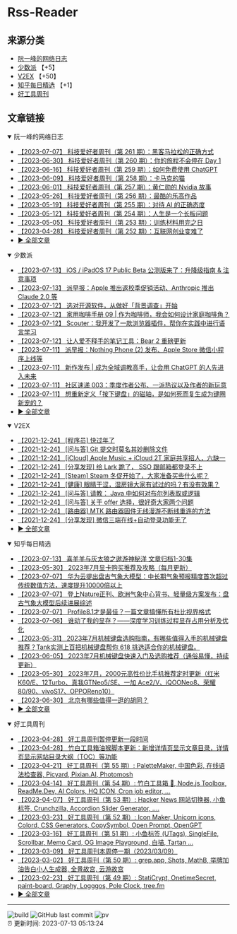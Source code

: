 # Rss-Reader

## 来源分类

* [阮一峰的网络日志](#阮一峰的网络日志)
* [少数派](#少数派) 【+5】
* [V2EX](#V2EX) 【+50】
* [知乎每日精选](#知乎每日精选) 【+1】
* [好工具周刊](#好工具周刊)

## 文章链接

<details open>
    <summary id="阮一峰的网络日志">
     阮一峰的网络日志
    </summary>


* [【2023-07-07】 科技爱好者周刊（第 261 期）：黑客马拉松的正确方式](http://www.ruanyifeng.com/blog/2023/07/weely-issue-261.html)
* [【2023-06-30】 科技爱好者周刊（第 260 期）：你的旅程不会停在 Day 1](http://www.ruanyifeng.com/blog/2023/06/weekly-issue-260.html)
* [【2023-06-16】 科技爱好者周刊（第 259 期）：如何免费使用 ChatGPT](http://www.ruanyifeng.com/blog/2023/06/weekly-issue-259.html)
* [【2023-06-09】 科技爱好者周刊（第 258 期）：卡马克的猫](http://www.ruanyifeng.com/blog/2023/06/weekly-issue-258.html)
* [【2023-06-01】 科技爱好者周刊（第 257 期）：黄仁勋的 Nvidia 故事](http://www.ruanyifeng.com/blog/2023/06/weekly-issue-257.html)
* [【2023-05-26】 科技爱好者周刊（第 256 期）：最酷的乐高作品](http://www.ruanyifeng.com/blog/2023/05/weekly-issue-256.html)
* [【2023-05-19】 科技爱好者周刊（第 255 期）：对待 AI 的正确态度](http://www.ruanyifeng.com/blog/2023/05/weekly-issue-255.html)
* [【2023-05-12】 科技爱好者周刊（第 254 期）：人生是一个长板问题](http://www.ruanyifeng.com/blog/2023/05/weekly-issue-254.html)
* [【2023-05-05】 科技爱好者周刊（第 253 期）：训练材料用完之日](http://www.ruanyifeng.com/blog/2023/05/weekly-issue-253.html)
* [【2023-04-28】 科技爱好者周刊（第 252 期）：互联网创业变难了](http://www.ruanyifeng.com/blog/2023/04/weekly-issue-252.html)
* [:arrow_forward: 全部文章](data/阮一峰的网络日志.md)
</details>

<details open>
    <summary id="少数派">
     少数派
    </summary>


* [【2023-07-13】 iOS / iPadOS 17 Public Beta 公测版来了：升降级指南 & 注意事项](https://sspai.com/post/81094)
* [【2023-07-13】 派早报：Apple 推出返校季促销活动、Anthropic 推出 Claude 2.0 等](https://sspai.com/post/81093)
* [【2023-07-12】 选对开源软件，从做好「背景调查」开始](https://sspai.com/prime/story/foss-how-to-select)
* [【2023-07-12】 家用咖啡手册 09 | 作为咖啡师，我会如何设计家庭咖啡角？](https://sspai.com/post/80948)
* [【2023-07-12】 Scouter：我开发了一款浏览器插件，帮你在实践中进行语言学习](https://sspai.com/post/80529)
* [【2023-07-12】 让人爱不释手的笔记工具：Bear 2 重磅更新](https://sspai.com/post/80871)
* [【2023-07-11】 派早报：Nothing Phone (2) 发布、Apple Store 微信小程序上线等](https://sspai.com/post/81058)
* [【2023-07-11】 新作发布 | 成为全域调教高手，让会用 ChatGPT 的人先进入未来](https://sspai.com/post/81052)
* [【2023-07-11】 社区速递 003：季度作者公布、一派热议以及作者的新玩意](https://sspai.com/post/81041)
* [【2023-07-11】 想重新定义「按下键盘」的磁轴，是如何死而复生成为键圈新宠的？](https://sspai.com/post/80940)
* [:arrow_forward: 全部文章](data/少数派.md)
</details>

<details open>
    <summary id="V2EX">
     V2EX
    </summary>


* [【2021-12-24】 [程序员] 快过年了](https://www.v2ex.com/t/824201)
* [【2021-12-24】 [问与答] Git 提交时莫名其妙删除文件](https://www.v2ex.com/t/824200)
* [【2021-12-24】 [iCloud] Apple Music + iCloud 2T 家庭共享招人，六缺一](https://www.v2ex.com/t/824199)
* [【2021-12-24】 [分享发现] 给 Lark 跪了， SSO 跟邮箱都登录不上](https://www.v2ex.com/t/824198)
* [【2021-12-24】 [Steam] Steam 冬促开始了，大家准备买些什么呢？](https://www.v2ex.com/t/824197)
* [【2021-12-24】 [健康] 眼睛干涩，湿房镜大家有试过的吗？有没有效果？](https://www.v2ex.com/t/824196)
* [【2021-12-24】 [问与答] 请教： Java 中如何对布尔列表取或逻辑](https://www.v2ex.com/t/824194)
* [【2021-12-24】 [问与答] 关于 offer 选择，很好奇大家两个问题](https://www.v2ex.com/t/824192)
* [【2021-12-24】 [路由器] MTK 路由器固件无线漫游不断线重连的方法](https://www.v2ex.com/t/824191)
* [【2021-12-24】 [分享发现] 微信三端在线+自动登录功能无了](https://www.v2ex.com/t/824190)
* [:arrow_forward: 全部文章](data/V2EX.md)
</details>

<details open>
    <summary id="知乎每日精选">
     知乎每日精选
    </summary>


* [【2023-07-13】 喜羊羊与灰太狼之遨游神秘洋 文章归档1-30集](http://zhuanlan.zhihu.com/p/643211512?utm_campaign=rss&utm_medium=rss&utm_source=rss&utm_content=title)
* [【2023-05-30】 2023年7月显卡购买推荐及攻略（每月更新）](http://zhuanlan.zhihu.com/p/632910441?utm_campaign=rss&utm_medium=rss&utm_source=rss&utm_content=title)
* [【2023-07-07】 华为云提出盘古气象大模型：中长期气象预报精度首次超过传统数值方法，速度提升10000倍以上](http://zhuanlan.zhihu.com/p/582285853?utm_campaign=rss&utm_medium=rss&utm_source=rss&utm_content=title)
* [【2023-07-07】 登上Nature正刊、欧洲气象中心背书、轻量级方案发布：盘古气象大模型后续进展综述](http://zhuanlan.zhihu.com/p/641851617?utm_campaign=rss&utm_medium=rss&utm_source=rss&utm_content=title)
* [【2023-07-07】 Profile8.1才是最佳？一篇文章搞懂所有杜比视界格式](http://zhuanlan.zhihu.com/p/642041260?utm_campaign=rss&utm_medium=rss&utm_source=rss&utm_content=title)
* [【2023-07-06】 谁动了我的显存？——深度学习训练过程显存占用分析及优化](http://zhuanlan.zhihu.com/p/641894014?utm_campaign=rss&utm_medium=rss&utm_source=rss&utm_content=title)
* [【2023-05-31】 2023年7月机械键盘选购指南，有哪些值得入手的机械键盘推荐？Tank实测上百把机械键盘帮你 618 挑选适合你的机械键盘。](http://zhuanlan.zhihu.com/p/633381753?utm_campaign=rss&utm_medium=rss&utm_source=rss&utm_content=title)
* [【2023-06-05】 2023年7月机械键盘快速入门及选购推荐（通俗易懂，持续更新）](http://zhuanlan.zhihu.com/p/634433681?utm_campaign=rss&utm_medium=rss&utm_source=rss&utm_content=title)
* [【2023-05-30】 2023年7月，2000元高性价比手机推荐定时更新（红米K60/E、12Turbo、真我GTNeo5/SE、一加 Ace2/V、iQOONeo8、荣耀80/90、vivoS17、OPPOReno10）](http://zhuanlan.zhihu.com/p/361979460?utm_campaign=rss&utm_medium=rss&utm_source=rss&utm_content=title)
* [【2023-06-30】 北京有哪些值得一逛的胡同？](http://www.zhihu.com/question/561413213/answer/3096010395?utm_campaign=rss&utm_medium=rss&utm_source=rss&utm_content=title)
* [:arrow_forward: 全部文章](data/知乎每日精选.md)
</details>

<details open>
    <summary id="好工具周刊">
     好工具周刊
    </summary>


* [【2023-04-28】 好工具周刊暂停更新一段时间](https://bestxtools.zhubai.love/posts/2263527393547292672)
* [【2023-04-28】 竹白工具箱油猴脚本更新：新增详情页显示文章目录，详情页显示网站目录大纲（TOC）等功能](https://bestxtools.zhubai.love/posts/2263527393547292672)
* [【2023-04-21】 好工具周刊（第 55 期）: PaletteMaker, 中国色彩, 在线语法检查器, Picyard, Pixian.AI, Photomosh](https://bestxtools.zhubai.love/posts/2260993907208835072)
* [【2023-04-14】 好工具周刊（第 54 期）: 竹白工具箱 🧰, Node.js Toolbox, ReadMe.Dev, AI Colors, HQ ICON, Cron job editor, ...](https://bestxtools.zhubai.love/posts/2258541502231805952)
* [【2023-04-07】 好工具周刊（第 53 期）: Hacker News 网站切换器, 小鱼标签, Crunchzilla, Accordion Slider Generator, ....](https://bestxtools.zhubai.love/posts/2255931383602020352)
* [【2023-03-23】 好工具周刊（第 52 期）: Icon Maker, Unicorn icons, Colord, CSS Generators, CopySymbol, Open Prompt, OpenGPT](https://bestxtools.zhubai.love/posts/2250649351762280448)
* [【2023-03-16】 好工具周刊（第 51 期）: 小鱼标签 (UTags), SingleFile, Scrollbar, Memo Card, OG Image Playground, 白描, Tartan ...](https://bestxtools.zhubai.love/posts/2248101999973670912)
* [【2023-03-09】 好工具周刊本周停一期（2023/03/09）](https://bestxtools.zhubai.love/posts/2245516916011892736)
* [【2023-03-02】 好工具周刊（第 50 期）: grep.app, Shots, MathB, 举牌加油告白小人生成器, 全景故宫, 云游故宫](https://bestxtools.zhubai.love/posts/2243018555094687744)
* [【2023-02-23】 好工具周刊（第 49 期）: StatiCrypt, OnetimeSecret, paint-board, Graphy, Logggos, Pole Clock, tree.fm](https://bestxtools.zhubai.love/posts/2240480765706440704)
* [:arrow_forward: 全部文章](data/好工具周刊.md)
</details>


---

![build](https://github.com/LikaiLee/rss-reader/workflows/rss%20reader/badge.svg)
![GitHub last commit](https://img.shields.io/github/last-commit/likailee/rss-reader)
![pv](https://pageview.vercel.app/?github_user=likailee) <br>
:alarm_clock: 更新时间: 2023-07-13 05:13:24